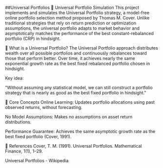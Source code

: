 ##Universal Portfolios 
🔄 Universal Portfolio Simulation
This project implements and simulates the Universal Portfolio strategy, a model-free online portfolio selection method proposed by Thomas M. Cover. Unlike traditional strategies that rely on return prediction or optimization assumptions, the universal portfolio adapts to market behavior and asymptotically matches the performance of the best constant-rebalanced portfolio (CRP) in hindsight.

📘 What is a Universal Portfolio?
The Universal Portfolio approach distributes wealth over all possible portfolios and continuously rebalances toward those that perform better. Over time, it achieves nearly the same exponential growth rate as the best fixed rebalanced portfolio chosen in hindsight.

Key idea:

"Without assuming any statistical model, we can still construct a portfolio strategy that is nearly as good as the best fixed portfolio in hindsight."

🧠 Core Concepts
Online Learning: Updates portfolio allocations using past observed returns, without forecasting.

No Model Assumptions: Makes no assumptions on asset return distributions.

Performance Guarantee: Achieves the same asymptotic growth rate as the best fixed portfolio (Cover, 1991).

📖 References
Cover, T. M. (1991). Universal Portfolios. Mathematical Finance, 1(1), 1–29.

Universal Portfolios - Wikipedia
